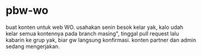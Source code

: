 # pbw-wo
buat konten untuk web WO.
usahakan senin besok kelar yak, kalo udah kelar semua kontennya pada branch masing", tinggal pull request lalu kabarin ke grup yak, biar gw langsung konfirmasi.
konten partner dan admin sedang mengerjakan.
